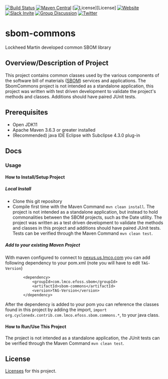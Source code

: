 [![Build Status](https://github.com/CycloneDX/sbom-commons/workflows/Maven%20CI/badge.svg)](https://github.com/CycloneDX/sbom-commons/actions?workflow=Maven+CI)
[![Maven Central](https://maven-badges.herokuapp.com/maven-central/org.cyclonedx.contrib.com.lmco.efoss.sbom/sbom-commons/badge.svg)](https://maven-badges.herokuapp.com/maven-central/org.cyclonedx.contrib.com.lmco.efoss.sbom/sbom-commons)
[![License](https://img.shields.io/badge/license-Apache%202.0-brightgreen.svg)][License]
[![Website](https://img.shields.io/badge/https://-cyclonedx.org-blue.svg)](https://cyclonedx.org/)
[![Slack Invite](https://img.shields.io/badge/Slack-Join-blue?logo=slack&labelColor=393939)](https://cyclonedx.org/slack/invite)
[![Group Discussion](https://img.shields.io/badge/discussion-groups.io-blue.svg)](https://groups.io/g/CycloneDX)
[![Twitter](https://img.shields.io/twitter/url/http/shields.io.svg?style=social&label=Follow)](https://twitter.com/CycloneDX_Spec)

# sbom-commons
Lockheed Martin developed common SBOM library

## Overview/Description of Project
This project contains common classes used by the various components of the software bill of materials ([SBOM](https://gitlab.us.lmco.com/software-factory/sbom/documentation/-/blob/master/overview.md)) services and applications. The SbomCommons project is not intended as a standalone application, this project was written with test driven development to validate the project's methods and classes.  Additions should have paired JUnit tests.  

## Prerequisites
- Open JDK11
- Apache Maven 3.6.3 or greater installed 
- (Recommended) java IDE Eclipse with Subclipse 4.3.0 plug-in

## Docs
### Usage
#### How to Install/Setup Project
##### Local Install
- Clone this git repository 
- Compile first time with the Maven Command `mvn clean install`. The project is not intended as a standalone application, but instead to hold commonalities between the SBOM projects, such as the Date utility. The project was written as a test driven development to validate the methods and classes in this project and additions should have paired JUnit tests. Tests can be verified through the Maven Command `mvn clean test`.

##### Add to your existing Maven Project
With maven configured to connect to [nexus.us.lmco.com](https://nexus.us.lmco.com/) you can add following dependency to your pom.xml (note you will have to edit `TAG-Version`)
```
		<dependency>
			<groupId>com.lmco.efoss.sbom</groupId>
			<artifactId>sbom-commons</artifactId>
			<version>TAG-Version</version>
		</dependency>
```
After the dependency is added to your pom you can reference the classes found in this project by adding the import, `import org.cyclonedx.contrib.com.lmco.efoss.sbom.commons.*`, to your java class.

#### How to Run/Use This Project
The project is not intended as a standalone application, the JUnit tests can be verified through the Maven Command `mvn clean test`.


## License
[Licenses](./LICENSE) for this project.
